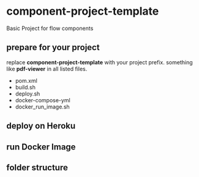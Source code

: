 # component-project-template
Basic Project for flow components


## prepare for your project
replace
**component-project-template** with your project prefix. something like **pdf-viewer**
in all listed files.

* pom.xml
* build.sh
* deploy.sh
* docker-compose-yml
* docker_run_image.sh

## deploy on Heroku

## run Docker Image

## folder structure


